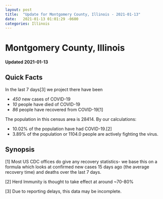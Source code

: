 ```yaml
---
layout: post
title:  "Update for Montgomery County, Illinois - 2021-01-13"
date:   2021-01-13 01:01:29 -0600
categories: Illinois
---
```


# Montgomery County, Illinois
#### Updated 2021-01-13

## Quick Facts

In the last 7 days[3] we project there have been
- *450* new cases of COVID-19
- *10* people have died of COVID-19
- *86* people have recovered from COVID-19[1]

The population in this census area is 28414. By our calculations:
- 10.02% of the population have had COVID-19.[2]
- 3.89% of the population or 1104.0 people are actively fighting the virus.

## Synopsis




[1] Most US CDC offices do give any recovery statistics- we base this on a formula which looks at confirmed new cases
15 days ago (the average recovery time) and deaths over the last 7 days.

[2] Herd Immunity is thought to take effect at around ~70-80%

[3] Due to reporting delays, this data may be incomplete.
 
    